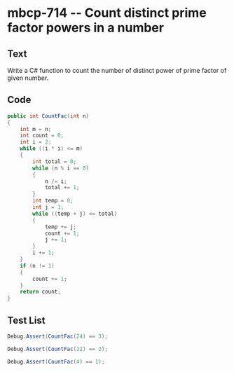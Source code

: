 # mbcp-714 -- Count distinct prime factor powers in a number

## Text

Write a C# function to count the number of distinct power of prime factor of given number.

## Code

```csharp
public int CountFac(int n)  
{  
    int m = n;  
    int count = 0;  
    int i = 2;  
    while ((i * i) <= m)  
    {  
        int total = 0;  
        while (n % i == 0)  
        {  
            n /= i;  
            total += 1;  
        }  
        int temp = 0;  
        int j = 1;  
        while ((temp + j) <= total)  
        {  
            temp += j;  
            count += 1;  
            j += 1;  
        }  
        i += 1;  
    }  
    if (n != 1)  
    {  
        count += 1;  
    }  
    return count;  
}
```

## Test List

```csharp
Debug.Assert(CountFac(24) == 3);
```

```csharp
Debug.Assert(CountFac(12) == 2);
```

```csharp
Debug.Assert(CountFac(4) == 1);
```
